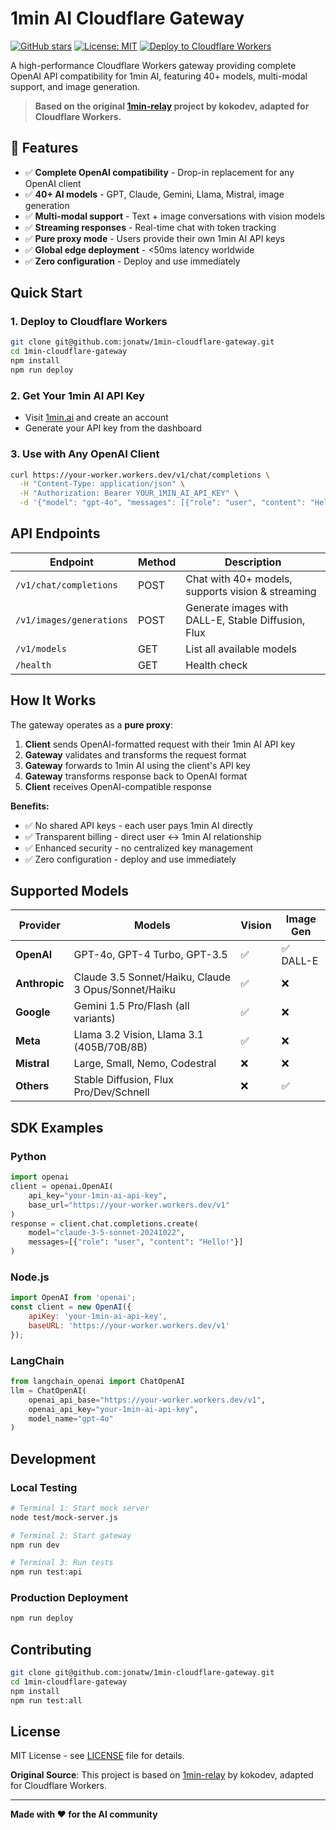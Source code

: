 # 1min AI Cloudflare Gateway

[![GitHub stars](https://img.shields.io/github/stars/jonatw/1min-cloudflare-gateway?style=social)](https://github.com/jonatw/1min-cloudflare-gateway/stargazers)
[![License: MIT](https://img.shields.io/badge/License-MIT-yellow.svg)](https://opensource.org/licenses/MIT)
[![Deploy to Cloudflare Workers](https://deploy.workers.cloudflare.com/button)](https://deploy.workers.cloudflare.com/?url=https://github.com/jonatw/1min-cloudflare-gateway)

A high-performance Cloudflare Workers gateway providing complete OpenAI API compatibility for 1min AI, featuring 40+ models, multi-modal support, and image generation.

> **Based on the original [1min-relay](https://github.com/kokofixcomputers/1min-relay) project by kokodev, adapted for Cloudflare Workers.**

## 🚀 Features

- ✅ **Complete OpenAI compatibility** - Drop-in replacement for any OpenAI client
- ✅ **40+ AI models** - GPT, Claude, Gemini, Llama, Mistral, image generation
- ✅ **Multi-modal support** - Text + image conversations with vision models  
- ✅ **Streaming responses** - Real-time chat with token tracking
- ✅ **Pure proxy mode** - Users provide their own 1min AI API keys
- ✅ **Global edge deployment** - <50ms latency worldwide
- ✅ **Zero configuration** - Deploy and use immediately

## Quick Start

### 1. Deploy to Cloudflare Workers
```bash
git clone git@github.com:jonatw/1min-cloudflare-gateway.git
cd 1min-cloudflare-gateway
npm install
npm run deploy
```

### 2. Get Your 1min AI API Key
- Visit [1min.ai](https://1min.ai) and create an account
- Generate your API key from the dashboard

### 3. Use with Any OpenAI Client
```bash
curl https://your-worker.workers.dev/v1/chat/completions \
  -H "Content-Type: application/json" \
  -H "Authorization: Bearer YOUR_1MIN_AI_API_KEY" \
  -d '{"model": "gpt-4o", "messages": [{"role": "user", "content": "Hello!"}]}'
```

## API Endpoints

| Endpoint | Method | Description |
|----------|---------|-------------|
| `/v1/chat/completions` | POST | Chat with 40+ models, supports vision & streaming |
| `/v1/images/generations` | POST | Generate images with DALL-E, Stable Diffusion, Flux |
| `/v1/models` | GET | List all available models |
| `/health` | GET | Health check |

## How It Works

The gateway operates as a **pure proxy**:

1. **Client** sends OpenAI-formatted request with their 1min AI API key
2. **Gateway** validates and transforms the request format  
3. **Gateway** forwards to 1min AI using the client's API key
4. **Gateway** transforms response back to OpenAI format
5. **Client** receives OpenAI-compatible response

**Benefits:**
- ✅ No shared API keys - each user pays 1min AI directly
- ✅ Transparent billing - direct user ↔ 1min AI relationship  
- ✅ Enhanced security - no centralized key management
- ✅ Zero configuration - deploy and use immediately

## Supported Models

| Provider | Models | Vision | Image Gen |
|----------|--------|--------|-----------|
| **OpenAI** | GPT-4o, GPT-4 Turbo, GPT-3.5 | ✅ | ✅ DALL-E |
| **Anthropic** | Claude 3.5 Sonnet/Haiku, Claude 3 Opus/Sonnet/Haiku | ✅ | ❌ |
| **Google** | Gemini 1.5 Pro/Flash (all variants) | ✅ | ❌ |
| **Meta** | Llama 3.2 Vision, Llama 3.1 (405B/70B/8B) | ✅ | ❌ |
| **Mistral** | Large, Small, Nemo, Codestral | ❌ | ❌ |
| **Others** | Stable Diffusion, Flux Pro/Dev/Schnell | ❌ | ✅ |

## SDK Examples

### Python
```python
import openai
client = openai.OpenAI(
    api_key="your-1min-ai-api-key",
    base_url="https://your-worker.workers.dev/v1"
)
response = client.chat.completions.create(
    model="claude-3-5-sonnet-20241022",
    messages=[{"role": "user", "content": "Hello!"}]
)
```

### Node.js
```javascript
import OpenAI from 'openai';
const client = new OpenAI({
    apiKey: 'your-1min-ai-api-key',
    baseURL: 'https://your-worker.workers.dev/v1'
});
```

### LangChain
```python
from langchain_openai import ChatOpenAI
llm = ChatOpenAI(
    openai_api_base="https://your-worker.workers.dev/v1",
    openai_api_key="your-1min-ai-api-key",
    model_name="gpt-4o"
)
```

## Development

### Local Testing
```bash
# Terminal 1: Start mock server
node test/mock-server.js

# Terminal 2: Start gateway
npm run dev

# Terminal 3: Run tests
npm run test:api
```

### Production Deployment
```bash
npm run deploy
```

## Contributing

```bash
git clone git@github.com:jonatw/1min-cloudflare-gateway.git
cd 1min-cloudflare-gateway
npm install
npm run test:all
```

## License

MIT License - see [LICENSE](LICENSE) file for details.

**Original Source**: This project is based on [1min-relay](https://github.com/kokofixcomputers/1min-relay) by kokodev, adapted for Cloudflare Workers.

---

**Made with ❤️ for the AI community**